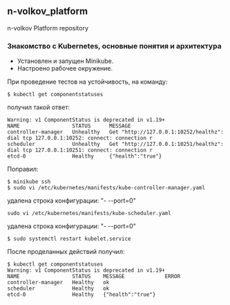 ## n-volkov_platform
n-volkov Platform repository


### Знакомство с Kubernetes, основные понятия и архитектура

- Установлен и запущен Minikube.
- Настроено рабочее окружение.

При проведение тестов на устойчивость, на команду:
```
$ kubectl get componentstatuses
```
получил такой ответ:
```
Warning: v1 ComponentStatus is deprecated in v1.19+
NAME                 STATUS      MESSAGE
controller-manager   Unhealthy   Get "http://127.0.0.1:10252/healthz": dial tcp 127.0.0.1:10252: connect: connection r
scheduler            Unhealthy   Get "http://127.0.0.1:10251/healthz": dial tcp 127.0.0.1:10251: connect: connection r
etcd-0               Healthy     {"health":"true"}
```
Поправил:
```
$ minikube ssh
$ sudo vi /etc/kubernetes/manifests/kube-controller-manager.yaml
```
удалена строка конфигурации: "- --port=0"
```
sudo vi /etc/kubernetes/manifests/kube-scheduler.yaml
```
удалена строка конфигурации: "- --port=0"
```
$ sudo systemctl restart kubelet.service
```
После проделанных действий получил:
```
$ kubectl get componentstatuses
Warning: v1 ComponentStatus is deprecated in v1.19+
NAME                 STATUS    MESSAGE             ERROR
controller-manager   Healthy   ok
scheduler            Healthy   ok
etcd-0               Healthy   {"health":"true"}
```
